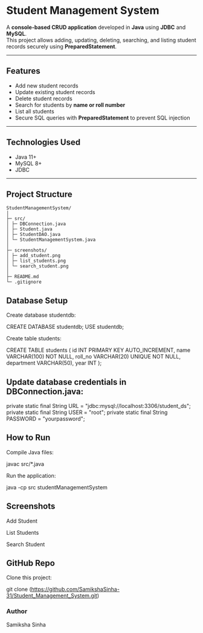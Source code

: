 # Student Management System

A **console-based CRUD application** developed in **Java** using **JDBC** and **MySQL**.  
This project allows adding, updating, deleting, searching, and listing student records securely using **PreparedStatement**.

---

## Features

- Add new student records
- Update existing student records
- Delete student records
- Search for students by **name or roll number**
- List all students
- Secure SQL queries with **PreparedStatement** to prevent SQL injection

---

## Technologies Used

- Java 11+
- MySQL 8+
- JDBC

---

## Project Structure
```
StudentManagementSystem/
│
├─ src/
│ ├─ DBConnection.java
│ ├─ Student.java
│ ├─ StudentDAO.java
│ └─ StudentManagementSystem.java
│
├─ screenshots/
│ ├─ add_student.png
│ ├─ list_students.png
│ └─ search_student.png
│
├─ README.md
└─ .gitignore
```
## Database Setup

Create database studentdb:

CREATE DATABASE studentdb;
USE studentdb;


Create table students:

CREATE TABLE students (
    id INT PRIMARY KEY AUTO_INCREMENT,
    name VARCHAR(100) NOT NULL,
    roll_no VARCHAR(20) UNIQUE NOT NULL,
    department VARCHAR(50),
    year INT
);


## Update database credentials in DBConnection.java:

private static final String URL = "jdbc:mysql://localhost:3306/student_ds";
private static final String USER = "root";
private static final String PASSWORD = "yourpassword";

## How to Run

Compile Java files:

javac src/*.java


Run the application:

java -cp src studentManagementSystem

## Screenshots

Add Student


List Students


Search Student


## GitHub Repo

Clone this project:

git clone (https://github.com/SamikshaSinha-31/Student_Management_System.git)

### Author

Samiksha Sinha
